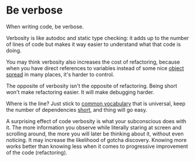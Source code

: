 # Be verbose

When writing code, be verbose.

Verbosity is like autodoc and static type checking: it adds up to
the number of lines of code but makes it way easier to understand
what that code is doing.

You may think verbosity also increases the cost of refactoring,
because when you have direct references to variables instead of
some nice [object
spread](https://developer.mozilla.org/en/docs/Web/JavaScript/Reference/Operators/Spread_operator)
in many places, it's harder to control.

The opposite of verbosity isn't the opposite of refactoring.
Being short won't make refactoring easier. It will make debugging
harder.

Where is the line? Just stick to [common
vocabulary](use-common-lexicon.md) that is universal, keep the
number of dependencies
[short](least-possible-number-of-dependencies.md), and thing will
go easy. 

A surprising effect of code verbosity is what your subconscious
does with it. The more information you observe while literally
staring at screen and scrolling around, the more you will later
be thinking about it, without even noticing. It may increase the
likelihood of gotcha discovery. Knowing more works better than
knowing less when it comes to progressive improvement of the code
(refactoring).
